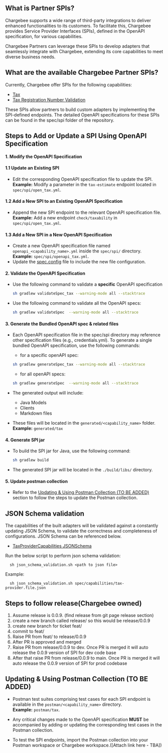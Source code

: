 ## What is Partner SPIs?
Chargebee supports a wide range of third-party integrations to deliver enhanced functionalities to its customers. To facilitate this, Chargebee provides Service Provider Interfaces (SPIs), defined in the OpenAPI specification, for various capabilities.

Chargebee Partners can leverage these SPIs to develop adapters that seamlessly integrate with Chargebee, extending its core capabilities to meet diverse business needs.


## What are the available Chargebee Partner SPIs? 
Currently, Chargebee offer SPIs for the following capabilities:

- [Tax](https://chargebee.mintlify.app/api-reference/v2/docs/Overview) <!-- should we have a better name for this? -->
- [Tax Registration Number Validation](https://chargebee.mintlify.app/api-reference/v2/docs/Overview)

These SPIs allow partners to build custom adapters by implementing the SPI-defined endpoints. The detailed OpenAPI specifications for these SPIs can be found in the spec/spi folder of the repository.

## Steps to Add or Update a SPI Using OpenAPI Specification

#### 1. Modify the OpenAPI Specification

#### 1.1 Update an Existing SPI
- Edit the corresponding OpenAPI specification file to update the SPI.  
  **Example:** Modify a parameter in the `tax-estimate` endpoint located in `spec/spi/open_tax.yml`.

#### 1.2 Add a New SPI to an Existing OpenAPI Specification
- Append the new SPI endpoint to the relevant OpenAPI specification file.  
  **Example:** Add a new endpoint `check/taxability` in `spec/spi/open_tax.yml`.

#### 1.3 Add a New SPI in a New OpenAPI Specification
- Create a new OpenAPI specification file named `openapi_<capability_name>.yml` inside the `spec/spi/` directory.  
  **Example:** `spec/spi/openapi_tax.yml`.
- Update the [spec.config](spec.config) file to include the new file configuration.


#### 2. Validate the OpenAPI Specification
- Use the following command to validate a **specific** OpenAPI specification
  ```bash
  sh gradlew validateSpec_tax --warning-mode all --stacktrace
  ```

- Use the following command to validate all the OpenAPI specs:
  ```bash
  sh gradlew validateSpec  --warning-mode all --stacktrace  
  ```

#### 3. Generate the Bundled OpenAPI spec & related files
- Each OpenAPI specification file in the spec/spi directory may reference other specification files (e.g., credentials.yml).
  To generate a single bundled OpenAPI specification, use the following commands:
  - for a specific openAPI spec:
  ```bash
  sh gradlew generateSpec_tax --warning-mode all --stacktrace
  ```

  - for all openAPI specs:
  ```bash
  sh gradlew generateSpec  --warning-mode all --stacktrace
  ```

- The generated output will include:
  - Java Models
  - Clients
  - Markdown files

- These files will be located in the `generated/<capability_name>` folder. **Example:** `generated/tax`

#### 4. Generate SPI jar
- To build the SPI jar for Java, use the following command:
  ```bash
  sh gradlew build
  ```
- The generated SPI jar will be located in the `./build/libs/` directory.

#### 5. Update postman collection
- Refer to the [Updating & Using Postman Collection (TO BE ADDED)](#updating--using-postman-collection-to-be-added) section to follow the steps to update the Postman collection.

<!--
## Getting Started

Please follow the installation instruction of generated readme to generate the jar of this project. Currently, this jar is used as a dependency in chargebee-app too to use APIs as well as models.

Add dependency
```maven
<dependency>
    <groupId>org.chargebee.spi</groupId>
    <artifactId>cb-provider-spi</artifactId>
    <version>${version}</version>
</dependency>
```

Following sample Java code demonstrates how to use the APIs and models from this project:

```java

/// Import classes:
import org.chargebee.spi.tax.client.ApiClient;
import org.chargebee.spi.tax.client.ApiException;
import org.chargebee.spi.tax.client.Configuration;
import org.chargebee.spi.tax.client.auth.*;
import org.chargebee.spi.tax.client.models.*;
import org.chargebee.spi.tax.api.AddressApi;

public class Example {
  public static void main(String[] args) {
    ApiClient defaultClient = Configuration.getDefaultApiClient();
    defaultClient.setBasePath("https://rest.taxes.provider.com/api/v1");

    // Configure API key authorization: apiKey
    ApiKeyAuth apiKey = (ApiKeyAuth) defaultClient.getAuthentication("apiKey");
    apiKey.setApiKey("YOUR API KEY");
    // Uncomment the following line to set a prefix for the API key, e.g. "Token" (defaults to null)
    //apiKey.setApiKeyPrefix("Token");

    // Configure HTTP bearer authorization: bearerAuth
    HttpBearerAuth bearerAuth = (HttpBearerAuth) defaultClient.getAuthentication("bearerAuth");
    bearerAuth.setBearerToken("BEARER TOKEN");

    AddressApi apiInstance = new AddressApi(defaultClient);
    CheckAddressTaxabilityRequest checkAddressTaxabilityRequest = new CheckAddressTaxabilityRequest(); // CheckAddressTaxabilityRequest | 
    try {
      CheckAddressTaxabilityResponse result = apiInstance.checkAddressTaxability(checkAddressTaxabilityRequest);
      System.out.println(result);
    } catch (ApiException e) {
      System.err.println("Exception when calling AddressApi#checkAddressTaxability");
      System.err.println("Status code: " + e.getCode());
      System.err.println("Reason: " + e.getResponseBody());
      System.err.println("Response headers: " + e.getResponseHeaders());
      e.printStackTrace();
    }
  }
}

```
-->

## JSON Schema validation
The capabilities of the built adapters will be validated against a constantly updating JSON Schema, to validate the correctness and completeness of configurations. JSON Schema can be referenced below.
- [TaxProviderCapabilities JSONSchema](spec/capabilities/tax-provider.schema.json)

Run the below script to perform json schema validation:
```shell
  sh json_schema_validation.sh <path to json file>
```
Example:
```shell
  sh json_schema_validation.sh spec/capabilities/tax-provider.file.json
```

## Steps to follow release(Chargebee owned)
1. Assume release is 0.0.9. (find release from git page release section)
2. create a new branch called release/<release> so this would be release/0.0.9
3. create new branch for ticket feat/<ticket-number>
4. commit to  feat/<ticket-number>
5. Raise PR from feat/<ticket-number> to release/0.0.9
6. After PR is approved and merged
7. Raise PR from release/0.0.9 to dev. Once PR is merged it will auto release the 0.0.9 version of SPI for dev code base
8. After that raise PR from release/0.0.9 to main. Once PR is merged it will auto release the 0.0.9 version of SPI for prod codebase

## Updating & Using Postman Collection (TO BE ADDED)

- Postman test suites comprising test cases for each SPI endpoint is available in the `postman/<capability_name>` directory.  
  **Example:** `postman/tax`.

- Any critical changes made to the OpenAPI specification **MUST** be accompanied by adding or updating the corresponding test cases in the Postman collection.

- To test the SPI endpoints, import the Postman collection into your Postman workspace or Chargebee workspace.([Attach link here - TBA])